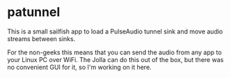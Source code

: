 patunnel
========

This is a small sailfish app to load a PulseAudio tunnel sink and move audio streams between sinks.

For the non-geeks this means that you can send the audio from any app to your Linux PC over WiFi. The Jolla can do this out of the box, but there was no convenient GUI for it, so I'm working on it here.
